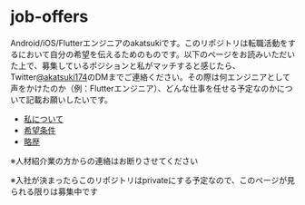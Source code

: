 # job-offers
Android/iOS/Flutterエンジニアのakatsukiです。このリポジトリは転職活動をするにおいて自分の希望を伝えるためのものです。以下のページをお読みいただいた上で、募集しているポジションと私がマッチすると感じたら、Twitter[@akatsuki174](https://twitter.com/akatsuki174)のDMまでご連絡ください。その際は何エンジニアとして声をかけたのか（例：Flutterエンジニア）、どんな仕事を任せる予定なのかについて記載お願いしたいです。

* [私について](https://github.com/akatsuki174/job-offers/blob/main/files/about_me.md)
* [希望条件](https://github.com/akatsuki174/job-offers/blob/main/files/preferred_conditions.md)
* [略歴](https://github.com/akatsuki174/job-offers/blob/main/files/work_experience.md)

※人材紹介業の方からの連絡はお断りさせてください


※入社が決まったらこのリポジトリはprivateにする予定なので、このページが見られる限りは募集中です